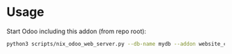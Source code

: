 # Usage

Start Odoo including this addon (from repo root):

```bash
python3 scripts/nix_odoo_web_server.py --db-name mydb --addon website_customer
```
